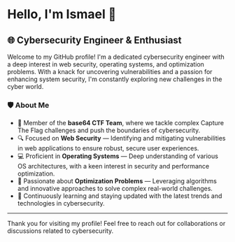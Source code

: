 # Hello, I'm Ismael 👋

## 🌐 Cybersecurity Engineer & Enthusiast

Welcome to my GitHub profile! I'm a dedicated cybersecurity engineer with a deep interest in web security, operating systems, and optimization problems. With a knack for uncovering vulnerabilities and a passion for enhancing system security, I'm constantly exploring new challenges in the cyber world.

### 🛡️ About Me

- 🚀 Member of the **base64 CTF Team**, where we tackle complex Capture The Flag challenges and push the boundaries of cybersecurity.
- 🔍 Focused on **Web Security** — Identifying and mitigating vulnerabilities in web applications to ensure robust, secure user experiences.
- 💻 Proficient in **Operating Systems** — Deep understanding of various OS architectures, with a keen interest in security and performance optimization.
- 🧮 Passionate about **Optimization Problems** — Leveraging algorithms and innovative approaches to solve complex real-world challenges.
- 🌱 Continuously learning and staying updated with the latest trends and technologies in cybersecurity.

---

Thank you for visiting my profile! Feel free to reach out for collaborations or discussions related to cybersecurity.

